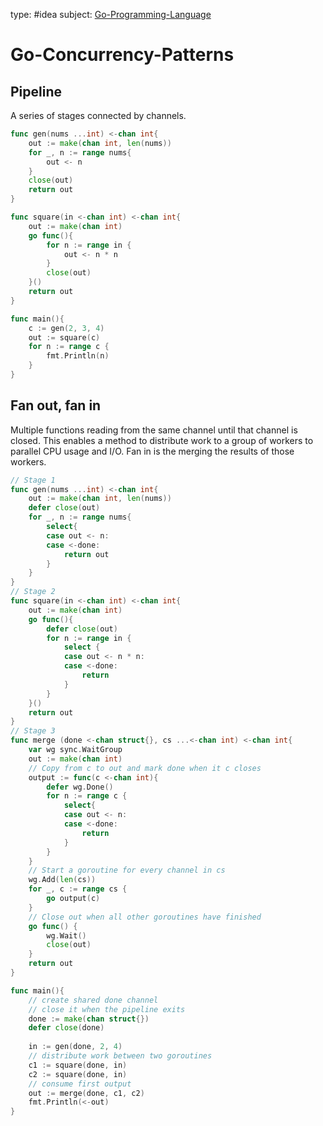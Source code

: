 type: #idea
subject: [Go-Programming-Language](Go-Programming-Language.md)
<!-- Subject should be a hub note -->
# Go-Concurrency-Patterns

## Pipeline

A series of stages connected by channels. 

```go
func gen(nums ...int) <-chan int{
	out := make(chan int, len(nums))
	for _, n := range nums{
		out <- n
	}
	close(out)
	return out
}

func square(in <-chan int) <-chan int{
	out := make(chan int)
	go func(){
		for n := range in {
			out <- n * n
		}
		close(out)
	}()
	return out
}

func main(){
	c := gen(2, 3, 4)
	out := square(c)
	for n := range c {
		fmt.Println(n)
	}
}
```

## Fan out, fan in

Multiple functions reading from the same channel until that channel is closed. This enables a method to distribute work to a group of workers to parallel CPU usage and I/O. Fan in is the merging the results of those workers.

```go
// Stage 1
func gen(nums ...int) <-chan int{
	out := make(chan int, len(nums))
	defer close(out)
	for _, n := range nums{
		select{
		case out <- n:
		case <-done:
			return out
		}
	}
}
// Stage 2
func square(in <-chan int) <-chan int{
	out := make(chan int)
	go func(){
		defer close(out)
		for n := range in {
			select {
			case out <- n * n:
			case <-done:
				return
			}
		}
	}()
	return out
}
// Stage 3
func merge (done <-chan struct{}, cs ...<-chan int) <-chan int{
	var wg sync.WaitGroup
	out := make(chan int)
	// Copy from c to out and mark done when it c closes
	output := func(c <-chan int){
		defer wg.Done()
		for n := range c {
			select{
			case out <- n:
			case <-done:
				return
			}
		}
	}
	// Start a goroutine for every channel in cs
	wg.Add(len(cs))
	for _, c := range cs {
		go output(c)
	}
	// Close out when all other goroutines have finished
	go func() {
		wg.Wait()
		close(out)	
	}
	return out
}

func main(){
	// create shared done channel
	// close it when the pipeline exits
	done := make(chan struct{})
	defer close(done)
	
	in := gen(done, 2, 4)
	// distribute work between two goroutines
	c1 := square(done, in)
	c2 := square(done, in)
	// consume first output
	out := merge(done, c1, c2)
	fmt.Println(<-out)
}
```

